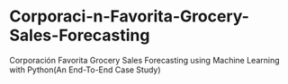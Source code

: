 # Corporaci-n-Favorita-Grocery-Sales-Forecasting
Corporación Favorita Grocery Sales Forecasting using Machine Learning with Python(An End-To-End Case Study)
